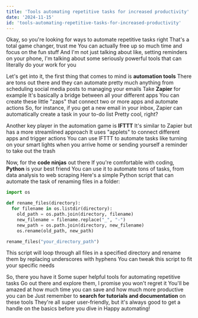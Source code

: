 ```yaml
---
title: 'Tools automating repetitive tasks for increased productivity'
date: '2024-11-15'
id: 'tools-automating-repetitive-tasks-for-increased-productivity'
---
```


Okay, so you're looking for ways to automate repetitive tasks right  That's a total game changer, trust me You can actually free up so much time and focus on the fun stuff  And I'm not just talking about like, setting reminders on your phone, I'm talking about some seriously powerful tools that can literally do your work for you  

Let's get into it, the first thing that comes to mind is **automation tools**  There are tons out there and they can automate pretty much anything from scheduling social media posts to managing your emails  Take **Zapier** for example  It's basically a bridge between all your different apps  You can create these little "zaps" that connect two or more apps and automate actions  So, for instance, if you get a new email in your inbox, Zapier can automatically create a task in your to-do list  Pretty cool, right?

Another key player in the automation game is **IFTTT**  It's similar to Zapier but has a more streamlined approach  It uses "applets" to connect different apps and trigger actions  You can use IFTTT to automate tasks like turning on your smart lights when you arrive home or sending yourself a reminder to take out the trash  

Now, for the **code ninjas** out there  If you're comfortable with coding, **Python** is your best friend  You can use it to automate tons of tasks, from data analysis to web scraping  Here's a simple Python script that can automate the task of renaming files in a folder: 

```python
import os

def rename_files(directory):
  for filename in os.listdir(directory):
    old_path = os.path.join(directory, filename)
    new_filename = filename.replace("_", "-")
    new_path = os.path.join(directory, new_filename)
    os.rename(old_path, new_path)

rename_files("your_directory_path")
```

This script will loop through all files in a specified directory and rename them by replacing underscores with hyphens  You can tweak this script to fit your specific needs  

So, there you have it  Some super helpful tools for automating repetitive tasks  Go out there and explore them, I promise you won't regret it  You'll be amazed at how much time you can save and how much more productive you can be  Just remember to **search for tutorials and documentation** on these tools  They're all super user-friendly, but it's always good to get a handle on the basics before you dive in  Happy automating!
